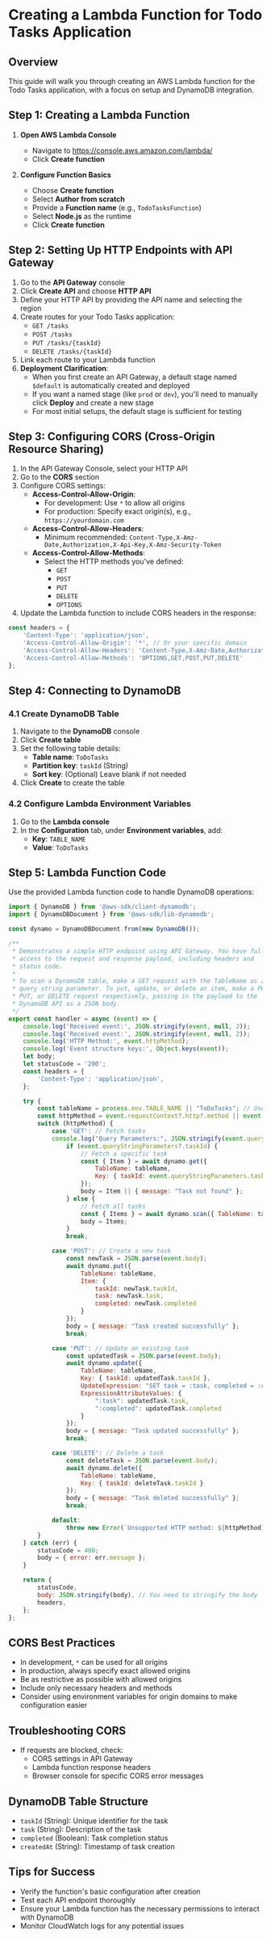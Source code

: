 # Creating a Lambda Function for Todo Tasks Application

## Overview
This guide will walk you through creating an AWS Lambda function for the Todo Tasks application, with a focus on setup and DynamoDB integration.

## Step 1: Creating a Lambda Function

1. **Open AWS Lambda Console**
   * Navigate to https://console.aws.amazon.com/lambda/
   * Click **Create function**

2. **Configure Function Basics**
   * Choose **Create function**
   * Select **Author from scratch**
   * Provide a **Function name** (e.g., `TodoTasksFunction`)
   * Select **Node.js** as the runtime
   * Click **Create function**

## Step 2: Setting Up HTTP Endpoints with API Gateway
1. Go to the **API Gateway** console
2. Click **Create API** and choose **HTTP API**
3. Define your HTTP API by providing the API name and selecting the region
4. Create routes for your Todo Tasks application:
   - `GET /tasks`
   - `POST /tasks`
   - `PUT /tasks/{taskId}`
   - `DELETE /tasks/{taskId}`
5. Link each route to your Lambda function
6. **Deployment Clarification**:
   * When you first create an API Gateway, a default stage named `$default` is automatically created and deployed
   * If you want a named stage (like `prod` or `dev`), you'll need to manually click **Deploy** and create a new stage
   * For most initial setups, the default stage is sufficient for testing

## Step 3: Configuring CORS (Cross-Origin Resource Sharing)
1. In the API Gateway Console, select your HTTP API
2. Go to the **CORS** section
3. Configure CORS settings:
   * **Access-Control-Allow-Origin**: 
     - For development: Use `*` to allow all origins
     - For production: Specify exact origin(s), e.g., `https://yourdomain.com`
   * **Access-Control-Allow-Headers**: 
     - Minimum recommended: `Content-Type,X-Amz-Date,Authorization,X-Api-Key,X-Amz-Security-Token`
   * **Access-Control-Allow-Methods**: 
     - Select the HTTP methods you've defined: 
       * `GET`
       * `POST`
       * `PUT`
       * `DELETE`
       * `OPTIONS`
4. Update the Lambda function to include CORS headers in the response:

```javascript
const headers = {
    'Content-Type': 'application/json',
    'Access-Control-Allow-Origin': '*', // Or your specific domain
    'Access-Control-Allow-Headers': 'Content-Type,X-Amz-Date,Authorization,X-Api-Key,X-Amz-Security-Token',
    'Access-Control-Allow-Methods': 'OPTIONS,GET,POST,PUT,DELETE'
};
```

## Step 4: Connecting to DynamoDB

### 4.1 Create DynamoDB Table
1. Navigate to the **DynamoDB** console
2. Click **Create table**
3. Set the following table details:
   - **Table name**: `ToDoTasks`
   - **Partition key**: `taskId` (String)
   - **Sort key**: (Optional) Leave blank if not needed
4. Click **Create** to create the table

### 4.2 Configure Lambda Environment Variables
1. Go to the **Lambda console**
2. In the **Configuration** tab, under **Environment variables**, add:
   - **Key**: `TABLE_NAME`
   - **Value**: `ToDoTasks`

## Step 5: Lambda Function Code

Use the provided Lambda function code to handle DynamoDB operations:

```javascript
import { DynamoDB } from '@aws-sdk/client-dynamodb';
import { DynamoDBDocument } from '@aws-sdk/lib-dynamodb';

const dynamo = DynamoDBDocument.from(new DynamoDB());

/**
 * Demonstrates a simple HTTP endpoint using API Gateway. You have full
 * access to the request and response payload, including headers and
 * status code.
 *
 * To scan a DynamoDB table, make a GET request with the TableName as a
 * query string parameter. To put, update, or delete an item, make a POST,
 * PUT, or DELETE request respectively, passing in the payload to the
 * DynamoDB API as a JSON body.
 */
export const handler = async (event) => {
    console.log('Received event:', JSON.stringify(event, null, 2));
    console.log('Received event:', JSON.stringify(event, null, 2));
    console.log('HTTP Method:', event.httpMethod);
    console.log('Event structure keys:', Object.keys(event));
    let body;
    let statusCode = '200';
    const headers = {
        'Content-Type': 'application/json',
    };

    try {
        const tableName = process.env.TABLE_NAME || "ToDoTasks"; // Use environment variable for flexibility
        const httpMethod = event.requestContext?.http?.method || event.httpMethod;
        switch (httpMethod) {
            case 'GET': // Fetch tasks
            console.log("Query Parameters:", JSON.stringify(event.queryStringParameters, null, 2));
                if (event.queryStringParameters?.taskId) {
                    // Fetch a specific task
                    const { Item } = await dynamo.get({
                        TableName: tableName,
                        Key: { taskId: event.queryStringParameters.taskId }
                    });
                    body = Item || { message: "Task not found" };
                } else {
                    // Fetch all tasks
                    const { Items } = await dynamo.scan({ TableName: tableName });
                    body = Items;
                }
                break;

            case 'POST': // Create a new task
                const newTask = JSON.parse(event.body);
                await dynamo.put({
                    TableName: tableName,
                    Item: {
                        taskId: newTask.taskId,
                        task: newTask.task,
                        completed: newTask.completed
                    }
                });
                body = { message: "Task created successfully" };
                break;

            case 'PUT': // Update an existing task
                const updatedTask = JSON.parse(event.body);
                await dynamo.update({
                    TableName: tableName,
                    Key: { taskId: updatedTask.taskId },
                    UpdateExpression: "SET task = :task, completed = :completed",
                    ExpressionAttributeValues: {
                        ":task": updatedTask.task,
                        ":completed": updatedTask.completed
                    }
                });
                body = { message: "Task updated successfully" };
                break;

            case 'DELETE': // Delete a task
                const deleteTask = JSON.parse(event.body);
                await dynamo.delete({
                    TableName: tableName,
                    Key: { taskId: deleteTask.taskId }
                });
                body = { message: "Task deleted successfully" };
                break;

            default:
                throw new Error(`Unsupported HTTP method: ${httpMethod}`);
        }
    } catch (err) {
        statusCode = 400;
        body = { error: err.message };
    }

    return {
        statusCode,
        body: JSON.stringify(body), // You need to stringify the body
        headers,
    };
};
```

## CORS Best Practices
* In development, `*` can be used for all origins
* In production, always specify exact allowed origins
* Be as restrictive as possible with allowed origins
* Include only necessary headers and methods
* Consider using environment variables for origin domains to make configuration easier

## Troubleshooting CORS
* If requests are blocked, check:
  - CORS settings in API Gateway
  - Lambda function response headers
  - Browser console for specific CORS error messages

## DynamoDB Table Structure
- `taskId` (String): Unique identifier for the task
- `task` (String): Description of the task
- `completed` (Boolean): Task completion status
- `createdAt` (String): Timestamp of task creation

## Tips for Success
* Verify the function's basic configuration after creation
* Test each API endpoint thoroughly
* Ensure your Lambda function has the necessary permissions to interact with DynamoDB
* Monitor CloudWatch logs for any potential issues
